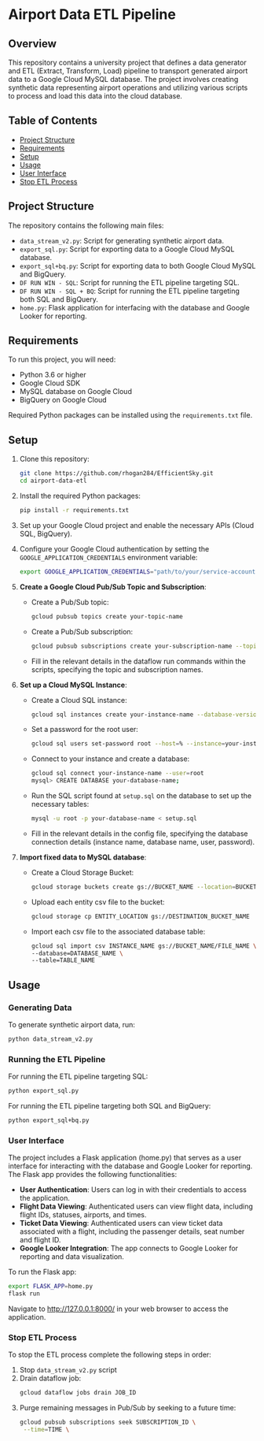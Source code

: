 
# Airport Data ETL Pipeline

## Overview

This repository contains a university project that defines a data generator and ETL (Extract, Transform, Load) pipeline to transport generated airport data to a Google Cloud MySQL database. The project involves creating synthetic data representing airport operations and utilizing various scripts to process and load this data into the cloud database.

## Table of Contents

- [Project Structure](#project-structure)
- [Requirements](#requirements)
- [Setup](#setup)
- [Usage](#usage)
- [User Interface](#user-interface)
- [Stop ETL Process](#stop-etl-process)

## Project Structure

The repository contains the following main files:

- `data_stream_v2.py`: Script for generating synthetic airport data.
- `export_sql.py`: Script for exporting data to a Google Cloud MySQL database.
- `export_sql+bq.py`: Script for exporting data to both Google Cloud MySQL and BigQuery.
- `DF RUN WIN - SQL`: Script for running the ETL pipeline targeting SQL.
- `DF RUN WIN - SQL + BQ`: Script for running the ETL pipeline targeting both SQL and BigQuery.
- `home.py`: Flask application for interfacing with the database and Google Looker for reporting.


## Requirements

To run this project, you will need:

- Python 3.6 or higher
- Google Cloud SDK
- MySQL database on Google Cloud
- BigQuery on Google Cloud

Required Python packages can be installed using the `requirements.txt` file.

## Setup

1. Clone this repository:
    ```sh
    git clone https://github.com/rhogan284/EfficientSky.git
    cd airport-data-etl
    ```

2. Install the required Python packages:
    ```sh
    pip install -r requirements.txt
    ```

3. Set up your Google Cloud project and enable the necessary APIs (Cloud SQL, BigQuery).

4. Configure your Google Cloud authentication by setting the `GOOGLE_APPLICATION_CREDENTIALS` environment variable:
    ```sh
    export GOOGLE_APPLICATION_CREDENTIALS="path/to/your/service-account-file.json"
    ```
5. **Create a Google Cloud Pub/Sub Topic and Subscription**:
    - Create a Pub/Sub topic:
      ```sh
      gcloud pubsub topics create your-topic-name
      ```
    - Create a Pub/Sub subscription:
      ```sh
      gcloud pubsub subscriptions create your-subscription-name --topic=your-topic-name
      ```
    - Fill in the relevant details in the dataflow run commands within the scripts, specifying the topic and subscription names.
  
   
6. **Set up a Cloud MySQL Instance**:
    - Create a Cloud SQL instance:
      ```sh
      gcloud sql instances create your-instance-name --database-version=MYSQL_5_7 --tier=db-n1-standard-1 --region=your-region
      ```
    - Set a password for the root user:
      ```sh
      gcloud sql users set-password root --host=% --instance=your-instance-name --password=your-password
      ```
    - Connect to your instance and create a database:
      ```sh
      gcloud sql connect your-instance-name --user=root
      mysql> CREATE DATABASE your-database-name;
      ```
    - Run the SQL script found at `setup.sql` on the database to set up the necessary tables:
      ```sh
      mysql -u root -p your-database-name < setup.sql
      ```
    - Fill in the relevant details in the config file, specifying the database connection details (instance name, database name, user, password).


7. **Import fixed data to MySQL database**:
   - Create a Cloud Storage Bucket: 
      ```sh
      gcloud storage buckets create gs://BUCKET_NAME --location=BUCKET_LOCATION
      ```
   - Upload each entity csv file to the bucket:
      ```sh
      gcloud storage cp ENTITY_LOCATION gs://DESTINATION_BUCKET_NAME
      ```
   - Import each csv file to the associated database table:
      ```sh
      gcloud sql import csv INSTANCE_NAME gs://BUCKET_NAME/FILE_NAME \
      --database=DATABASE_NAME \
      --table=TABLE_NAME
      ```

## Usage

### Generating Data

To generate synthetic airport data, run:
```sh
python data_stream_v2.py
```

### Running the ETL Pipeline

For running the ETL pipeline targeting SQL:
```sh
python export_sql.py
```

For running the ETL pipeline targeting both SQL and BigQuery:
```sh
python export_sql+bq.py
```

### User Interface 

The project includes a Flask application (home.py) that serves as a user interface for interacting with the database and Google Looker for reporting. The Flask app provides the following functionalities:

- **User Authentication**: Users can log in with their credentials to access the application. 
- **Flight Data Viewing**: Authenticated users can view flight data, including flight IDs, statuses, airports, and times. 
- **Ticket Data Viewing**: Authenticated users can view ticket data associated with a flight, including the passenger details, seat number and flight ID. 
- **Google Looker Integration**: The app connects to Google Looker for reporting and data visualization.

To run the Flask app:

```sh
export FLASK_APP=home.py
flask run
```
Navigate to http://127.0.0.1:8000/ in your web browser to access the application.

### Stop ETL Process

To stop the ETL process complete the following steps in order:

1. Stop `data_stream_v2.py` script
2. Drain dataflow job:
   ```sh
   gcloud dataflow jobs drain JOB_ID
   ```
3. Purge remaining messages in Pub/Sub by seeking to a future time:
   ```sh
   gcloud pubsub subscriptions seek SUBSCRIPTION_ID \
    --time=TIME \
   ```